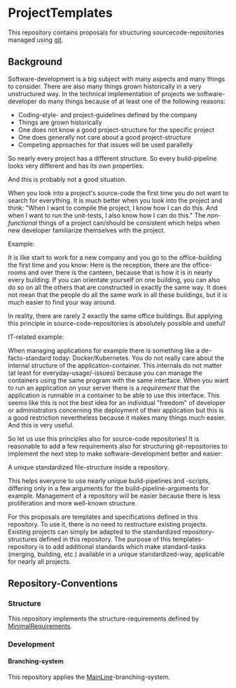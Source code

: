 # ProjectTemplates

This repository contains proposals for structuring sourcecode-repositories managed using [git](https://git-scm.com/).

## Background

Software-development is a big subject with many aspects and many things to consider.
There are also many things grown historically in a very unstructured way.
In the technical implementation of projects we software-developer do many things because of at least one of the following reasons:

- Coding-style- and project-guidelines defined by the company
- Things are grown historically
- One does not know a good project-structure for the specific project
- One does generally not care about a good project-structure
- Competing approaches for that issues will be used parallelly

So nearly every project has a different structure.
So every build-pipeline looks very different and has its own properties.

And this is probably not a good situation.

When you look into a project's source-code the first time you do not want to search for everything.
It is much better when you look into the project and think:
"When I want to compile the project, I know how I can do this.
And when I want to run the unit-tests, I also know how I can do this."
The _non-functional_ things of a project can/should be consistent which helps when new developer familiarize themselves with the project.

Example:

It is like start to work for a new company and you go to the office-building the first time and you know:
Here is the reception, there are the office-rooms and over there is the canteen, because that is how it is in nearly every building.
If you can orientate yourself on one building, you can also do so on all the others that are constructed in exactly the same way.
It does not mean that the people do all the same work in all these buildings, but it is much easier to find your way around.

In reality, there are rarely 2 exactly the same office buildings.
But applying this principle in source-code-repositories is absolutely possible and useful!

IT-related example:

When managing applications for example there is something like a de-facto-standard today:
Docker/Kubernetes.
You do not really care about the internal structure of the application-container.
This internals do not matter (at least for everyday-usage/-issues) because you can manage the containers using the same program with the same interface.
When you want to run an application on your server there is a _requirement_ that the application is runnable in a container to be able to use this interface.
This seems like this is not the best idea for an individual "freedom" of developer or administrators concerning the deployment of their application but this is a good restriction nevertheless because it makes many things much easier.
And this is very useful.

So let us use this principles also for source-code repositories!
It is reasonable to add a few requirements also for structuring git-repositories to implement the next step to make software-development better and easier:

A unique standardized file-structure inside a repository.

This helps everyone to use nearly unique build-pipelines and -scripts, differing only in a few arguments for the build-pipeline-arguments for example.
Management of a repository will be easier because there is less proliferation and more well-known structure.

For this proposals are templates and specifications defined in this repository.
To use it, there is no need to restructure existing projects.
Existing projects can simply be adapted to the standardized repository-structures defined in this repository.
The purpose of this templates-repository is to add additional standards which make standard-tasks (merging, building, etc.) available in a unique standardized-way, applicable for nearly all projects.

## Repository-Conventions

### Structure

This repository implements the structure-requirements defined by [MinimalRequirements](./Templates/Conventions/RepositoryStructure/MinimalRequirements/MinimalRequirements.md).

### Development

#### Branching-system

This repository applies the [MainLine](./Templates/Conventions/BranchingSystem/MainLine.md)-branching-system.
